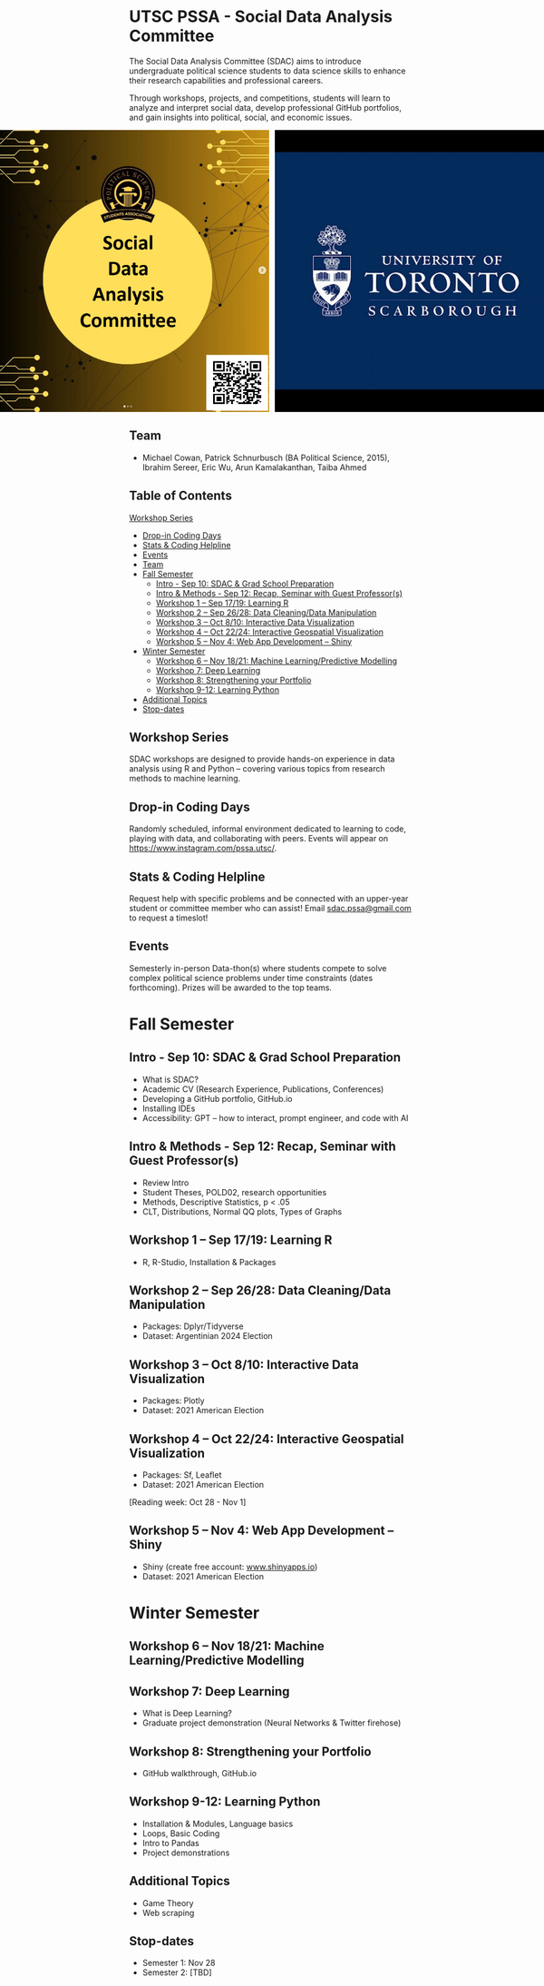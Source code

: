 # UTSC PSSA - Social Data Analysis Committee 
The Social Data Analysis Committee (SDAC) aims to introduce undergraduate political science students to data science skills to enhance their research capabilities and professional careers. 

Through workshops, projects, and competitions, students will learn to analyze and interpret social data, develop professional GitHub portfolios, and gain insights into political, social, and economic issues.

<div style="display: flex; justify-content: center; align-items: center;">
  <img src="https://raw.githubusercontent.com/PSSA-SDAC/sdac/main/images/SDAC%20Template.png" alt="SDAC Template" style="width:500px; margin-right: 10px;">
  <img src="https://raw.githubusercontent.com/PSSA-SDAC/sdac/main/images/UofT%20Logo.jpg" alt="UofT Logo" style="width:500px;">
</div>

## Team
- Michael Cowan, Patrick Schnurbusch (BA Political Science, 2015), Ibrahim Sereer, Eric Wu, Arun Kamalakanthan, Taiba Ahmed

## Table of Contents

[Workshop Series](#workshop-series)
- [Drop-in Coding Days](#drop-in-coding-days)
- [Stats & Coding Helpline](#stats--coding-helpline)
- [Events](#events)
- [Team](#team)
- [Fall Semester](#fall-semester)
    - [Intro - Sep 10: SDAC & Grad School Preparation](#intro---sep-10-sdac--grad-school-preparation)
    - [Intro & Methods - Sep 12: Recap, Seminar with Guest Professor(s)](#intro--methods---sep-12-recap-seminar-with-guest-professors)
    - [Workshop 1 – Sep 17/19: Learning R](#workshop-1--sep-1719-learning-r)
    - [Workshop 2 – Sep 26/28: Data Cleaning/Data Manipulation](#workshop-2--sep-2628-data-cleaningdata-manipulation)
    - [Workshop 3 – Oct 8/10: Interactive Data Visualization](#workshop-3--oct-810-interactive-data-visualization)
    - [Workshop 4 – Oct 22/24: Interactive Geospatial Visualization](#workshop-4--oct-2224-interactive-geospatial-visualization)
    - [Workshop 5 – Nov 4: Web App Development – Shiny](#workshop-5--nov-4-web-app-development--shiny)
- [Winter Semester](#winter-semester)
    - [Workshop 6 – Nov 18/21: Machine Learning/Predictive Modelling](#workshop-6--nov-1821-machine-learningpredictive-modelling)
    - [Workshop 7: Deep Learning](#workshop-7-deep-learning)
    - [Workshop 8: Strengthening your Portfolio](#workshop-8-strengthening-your-portfolio)
    - [Workshop 9-12: Learning Python](#workshop-9-12-learning-python)
- [Additional Topics](#additional-topics)
- [Stop-dates](#stop-dates)

## Workshop Series
SDAC workshops are designed to provide hands-on experience in data analysis using R and Python – covering various topics from research methods to machine learning.

## Drop-in Coding Days
Randomly scheduled, informal environment dedicated to learning to code, playing with data, and collaborating with peers. Events will appear on https://www.instagram.com/pssa.utsc/.

## Stats & Coding Helpline
Request help with specific problems and be connected with an upper-year student or committee member who can assist! Email sdac.pssa@gmail.com to request a timeslot!

## Events
Semesterly in-person Data-thon(s) where students compete to solve complex political science problems under time constraints (dates forthcoming). Prizes will be awarded to the top teams.

# Fall Semester

## Intro - Sep 10: SDAC & Grad School Preparation
- What is SDAC?
- Academic CV (Research Experience, Publications, Conferences)
- Developing a GitHub portfolio, GitHub.io
- Installing IDEs
- Accessibility: GPT – how to interact, prompt engineer, and code with AI

## Intro & Methods - Sep 12: Recap, Seminar with Guest Professor(s)
- Review Intro
- Student Theses, POLD02, research opportunities
- Methods, Descriptive Statistics, p < .05
- CLT, Distributions, Normal QQ plots, Types of Graphs

## Workshop 1 – Sep 17/19: Learning R
- R, R-Studio, Installation & Packages

## Workshop 2 – Sep 26/28: Data Cleaning/Data Manipulation
- Packages: Dplyr/Tidyverse
- Dataset: Argentinian 2024 Election

## Workshop 3 – Oct 8/10: Interactive Data Visualization
- Packages: Plotly
- Dataset: 2021 American Election

## Workshop 4 – Oct 22/24: Interactive Geospatial Visualization
- Packages: Sf, Leaflet
- Dataset: 2021 American Election

[Reading week: Oct 28 - Nov 1]

## Workshop 5 – Nov 4: Web App Development – Shiny
- Shiny (create free account: www.shinyapps.io)
- Dataset: 2021 American Election

# Winter Semester

## Workshop 6 – Nov 18/21: Machine Learning/Predictive Modelling

## Workshop 7: Deep Learning
- What is Deep Learning?
- Graduate project demonstration (Neural Networks & Twitter firehose)

## Workshop 8: Strengthening your Portfolio
- GitHub walkthrough, GitHub.io

## Workshop 9-12: Learning Python
- Installation & Modules, Language basics
- Loops, Basic Coding
- Intro to Pandas
- Project demonstrations

## Additional Topics
- Game Theory
- Web scraping

## Stop-dates
- Semester 1: Nov 28
- Semester 2: [TBD]
